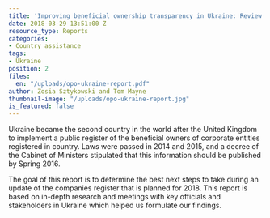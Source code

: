 ```yaml
---
title: 'Improving beneficial ownership transparency in Ukraine: Review and recommendations'
date: 2018-03-29 13:51:00 Z
resource_type: Reports
categories:
- Country assistance
tags:
- Ukraine
position: 2
files:
  en: "/uploads/opo-ukraine-report.pdf"
author: Zosia Sztykowski and Tom Mayne
thumbnail-image: "/uploads/opo-ukraine-report.jpg"
is_featured: false
---
```


Ukraine became the second country in the world after the United Kingdom to implement a public register of the beneficial owners of corporate entities registered in country. Laws were passed in 2014 and 2015, and a decree of the Cabinet of Ministers stipulated that this information should be published by Spring 2016.

The goal of this report is to determine the best next steps to take during an update of the companies register that is planned for 2018. This report is based on in-depth research and meetings with key officials and stakeholders in Ukraine which helped us formulate our findings.
